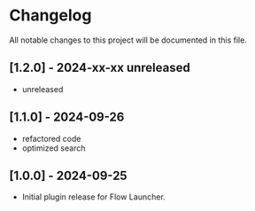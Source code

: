 # Changelog

All notable changes to this project will be documented in this file.

## [1.2.0] - 2024-xx-xx unreleased

- unreleased

## [1.1.0] - 2024-09-26

- refactored code
- optimized search

## [1.0.0] - 2024-09-25

- Initial plugin release for Flow Launcher.